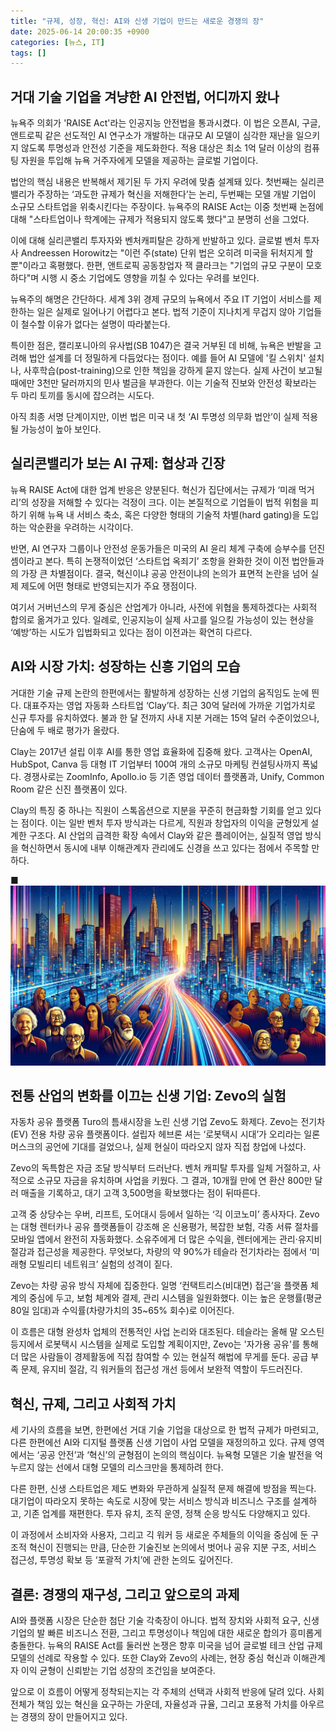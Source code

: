 ```yaml
---
title: "규제, 성장, 혁신: AI와 신생 기업이 만드는 새로운 경쟁의 장"
date: 2025-06-14 20:00:35 +0900
categories: [뉴스, IT]
tags: []
---
```


## 거대 기술 기업을 겨냥한 AI 안전법, 어디까지 왔나

뉴욕주 의회가 'RAISE Act'라는 인공지능 안전법을 통과시켰다. 이 법은 오픈AI, 구글, 앤트로픽 같은 선도적인 AI 연구소가 개발하는 대규모 AI 모델이 심각한 재난을 일으키지 않도록 투명성과 안전성 기준을 제도화한다. 적용 대상은 최소 1억 달러 이상의 컴퓨팅 자원을 투입해 뉴욕 거주자에게 모델을 제공하는 글로벌 기업이다.

법안의 핵심 내용은 반복해서 제기된 두 가지 우려에 맞춤 설계돼 있다. 첫번째는 실리콘밸리가 주장하는 ‘과도한 규제가 혁신을 저해한다’는 논리, 두번째는 모델 개발 기업이 소규모 스타트업을 위축시킨다는 주장이다. 뉴욕주의 RAISE Act는 이중 첫번째 논점에 대해 "스타트업이나 학계에는 규제가 적용되지 않도록 했다"고 분명히 선을 그었다.

이에 대해 실리콘밸리 투자자와 벤처캐피탈은 강하게 반발하고 있다. 글로벌 벤처 투자사 Andreessen Horowitz는 "이런 주(state) 단위 법은 오히려 미국을 뒤처지게 할 뿐"이라고 혹평했다. 한편, 앤트로픽 공동창업자 잭 클라크는 "기업의 규모 구분이 모호하다"며 시행 시 중소 기업에도 영향을 끼칠 수 있다는 우려를 보인다.

뉴욕주의 해명은 간단하다. 세계 3위 경제 규모의 뉴욕에서 주요 IT 기업이 서비스를 제한하는 일은 실제로 일어나기 어렵다고 본다. 법적 기준이 지나치게 무겁지 않아 기업들이 철수할 이유가 없다는 설명이 따라붙는다.

특이한 점은, 캘리포니아의 유사법(SB 1047)은 결국 거부된 데 비해, 뉴욕은 반발을 고려해 법안 설계를 더 정밀하게 다듬었다는 점이다. 예를 들어 AI 모델에 '킬 스위치' 설치나, 사후학습(post-training)으로 인한 책임을 강하게 묻지 않는다. 실제 사건이 보고될 때에만 3천만 달러까지의 민사 벌금을 부과한다. 이는 기술적 진보와 안전성 확보라는 두 마리 토끼를 동시에 잡으려는 시도다.

아직 최종 서명 단계이지만, 이번 법은 미국 내 첫 ‘AI 투명성 의무화 법안’이 실제 적용될 가능성이 높아 보인다.

## 실리콘밸리가 보는 AI 규제: 협상과 긴장

뉴욕 RAISE Act에 대한 업계 반응은 양분된다. 혁신가 집단에서는 규제가 ‘미래 먹거리’의 성장을 저해할 수 있다는 걱정이 크다. 이는 본질적으로 기업들이 법적 위험을 피하기 위해 뉴욕 내 서비스 축소, 혹은 다양한 형태의 기술적 차별(hard gating)을 도입하는 악순환을 우려하는 시각이다.

반면, AI 연구자 그룹이나 안전성 운동가들은 미국의 AI 윤리 체계 구축에 승부수를 던진 셈이라고 본다. 특히 논쟁적이었던 ‘스타트업 옥죄기’ 조항을 완화한 것이 이전 법안들과의 가장 큰 차별점이다. 결국, 혁신이냐 공공 안전이냐의 논의가 표면적 논란을 넘어 실제 제도에 어떤 형태로 반영되는지가 주요 쟁점이다.

여기서 거버넌스의 무게 중심은 산업계가 아니라, 사전에 위협을 통제하겠다는 사회적 합의로 옮겨가고 있다. 일례로, 인공지능이 실제 사고를 일으킬 가능성이 있는 현상을 ‘예방’하는 시도가 입법화되고 있다는 점이 이전과는 확연히 다르다.

## AI와 시장 가치: 성장하는 신흥 기업의 모습

거대한 기술 규제 논란의 한편에서는 활발하게 성장하는 신생 기업의 움직임도 눈에 띈다. 대표주자는 영업 자동화 스타트업 ‘Clay’다. 최근 30억 달러에 가까운 기업가치로 신규 투자를 유치하였다. 불과 한 달 전까지 사내 지분 거래는 15억 달러 수준이었으나, 단숨에 두 배로 평가가 올랐다.

Clay는 2017년 설립 이후 AI를 통한 영업 효율화에 집중해 왔다. 고객사는 OpenAI, HubSpot, Canva 등 대형 IT 기업부터 100여 개의 소규모 마케팅 컨설팅사까지 폭넓다. 경쟁사로는 ZoomInfo, Apollo.io 등 기존 영업 데이터 플랫폼과, Unify, Common Room 같은 신진 플랫폼이 있다.

Clay의 특징 중 하나는 직원이 스톡옵션으로 지분을 꾸준히 현금화할 기회를 얻고 있다는 점이다. 이는 일반 벤처 투자 방식과는 다르게, 직원과 창업자의 이익을 균형있게 설계한 구조다. AI 산업의 급격한 확장 속에서 Clay와 같은 플레이어는, 실질적 영업 방식을 혁신하면서 동시에 내부 이해관계자 관리에도 신경을 쓰고 있다는 점에서 주목할 만하다.

■  
![대도시의 고층 빌딩 사이로 이동하는 빛나는 데이터 흐름, 관찰하는 다양한 연령과 인종의 사람들이 있는 생동감 있는 일러스트](assets/img/2025-06-14-c6c25e61-a56b-4854-a878-91f115b6893e/1749898911820.png)

## 전통 산업의 변화를 이끄는 신생 기업: Zevo의 실험

자동차 공유 플랫폼 Turo의 틈새시장을 노린 신생 기업 Zevo도 화제다. Zevo는 전기차(EV) 전용 차량 공유 플랫폼이다. 설립자 헤브론 셔는 ‘로봇택시 시대’가 오리라는 일론 머스크의 공언에 기대를 걸었으나, 실제 현실이 따라오지 않자 직접 창업에 나섰다.

Zevo의 독특함은 자금 조달 방식부터 드러난다. 벤처 캐피탈 투자를 일체 거절하고, 사적으로 소규모 자금을 유치하며 사업을 키웠다. 그 결과, 10개월 만에 연 환산 800만 달러 매출을 기록하고, 대기 고객 3,500명을 확보했다는 점이 뒤따른다.

고객 중 상당수는 우버, 리프트, 도어대시 등에서 일하는 ‘긱 이코노미’ 종사자다. Zevo는 대형 렌터카나 공유 플랫폼들이 강조해 온 신용평가, 복잡한 보험, 각종 서류 절차를 모바일 앱에서 완전히 자동화했다. 소유주에게 더 많은 수익을, 렌터에게는 관리·유지비 절감과 접근성을 제공한다. 무엇보다, 차량의 약 90%가 테슬라 전기차라는 점에서 ‘미래형 모빌리티 네트워크’ 실험의 성격이 짙다.

Zevo는 차량 공유 방식 자체에 집중한다. 일명 ‘컨택트리스(비대면) 접근’을 플랫폼 체계의 중심에 두고, 보험 체계와 결제, 관리 시스템을 일원화했다. 이는 높은 운행률(평균 80일 임대)과 수익률(차량가치의 35~65% 회수)로 이어진다.

이 흐름은 대형 완성차 업체의 전통적인 사업 논리와 대조된다. 테슬라는 올해 말 오스틴 등지에서 로봇택시 시스템을 실제로 도입할 계획이지만, Zevo는 '자가용 공유'를 통해 더 많은 사람들이 경제활동에 직접 참여할 수 있는 현실적 해법에 무게를 둔다. 공급 부족 문제, 유지비 절감, 긱 워커들의 접근성 개선 등에서 보완적 역할이 두드러진다.

## 혁신, 규제, 그리고 사회적 가치

세 기사의 흐름을 보면, 한편에선 거대 기술 기업을 대상으로 한 법적 규제가 마련되고, 다른 한편에선 AI와 디지털 플랫폼 신생 기업이 사업 모델을 재정의하고 있다. 규제 영역에서는 ‘공공 안전’과 ‘혁신’의 균형점이 논의의 핵심이다. 뉴욕형 모델은 기술 발전을 억누르지 않는 선에서 대형 모델의 리스크만을 통제하려 한다.

다른 한편, 신생 스타트업은 제도 변화와 무관하게 실질적 문제 해결에 방점을 찍는다. 대기업이 따라오지 못하는 속도로 시장에 맞는 서비스 방식과 비즈니스 구조를 설계하고, 기존 업계를 재편한다. 투자 유치, 조직 운영, 정책 순응 방식도 다양해지고 있다.

이 과정에서 소비자와 사용자, 그리고 긱 워커 등 새로운 주체들의 이익을 중심에 둔 구조적 혁신이 진행되는 만큼, 단순한 기술진보 논의에서 벗어나 공유 지분 구조, 서비스 접근성, 투명성 확보 등 ‘포괄적 가치’에 관한 논의도 깊어진다.

## 결론: 경쟁의 재구성, 그리고 앞으로의 과제

AI와 플랫폼 시장은 단순한 첨단 기술 각축장이 아니다. 법적 장치와 사회적 요구, 신생 기업의 발 빠른 비즈니스 전환, 그리고 투명성이나 책임에 대한 새로운 합의가 흥미롭게 충돌한다. 뉴욕의 RAISE Act를 둘러싼 논쟁은 향후 미국을 넘어 글로벌 테크 산업 규제 모델의 선례로 작용할 수 있다. 또한 Clay와 Zevo의 사례는, 현장 중심 혁신과 이해관계자 이익 균형이 신뢰받는 기업 성장의 조건임을 보여준다.

앞으로 이 흐름이 어떻게 정착되는지는 각 주체의 선택과 사회적 반응에 달려 있다. 사회 전체가 책임 있는 혁신을 요구하는 가운데, 자율성과 규율, 그리고 포용적 가치를 아우르는 경쟁의 장이 만들어지고 있다.